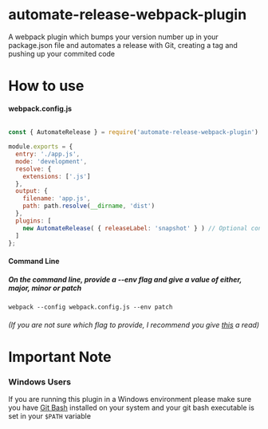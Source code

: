 # automate-release-webpack-plugin
A webpack plugin which bumps your version number up in your package.json file and automates a release with Git, creating a tag and pushing up your commited code

# How to use

#### webpack.config.js
```javascript

const { AutomateRelease } = require('automate-release-webpack-plugin')

module.exports = {
  entry: './app.js',
  mode: 'development',
  resolve: {
    extensions: ['.js']
  },
  output: {
    filename: 'app.js',
    path: path.resolve(__dirname, 'dist')
  },
  plugins: [
    new AutomateRelease( { releaseLabel: 'snapshot' } ) // Optional config 'releaseLabel' Example: 1.1.0-snapshot
  ]
};

```

#### Command Line

##### On the command line, provide a --env flag and give a value of either, major, minor or patch

```
webpack --config webpack.config.js --env patch
```

###### (If you are not sure which flag to provide, I recommend you give [this](https://semver.org/) a read)

# Important Note

### Windows Users
If you are running this plugin in a Windows environment please make sure you have [Git Bash](https://gitforwindows.org/) installed on your system and your git bash executable is set in your `$PATH` variable
